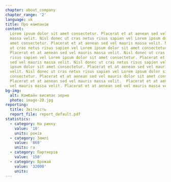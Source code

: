 ```yaml
---
chapter: about_company
chapter_range: '2'
language: uk
title: Про компанію
content:
  Lorem ipsum dolor sit amet consectetur. Placerat et at aenean sed vel mauris
  massa velit. Nisl donec ut cras netus risus sapien vel Lorem ipsum dolor sit
  amet consectetur. Placerat et at aenean sed vel mauris massa velit. Nisl donec
  ut cras netus risus sapien vel Lorem ipsum dolor sit amet consectetur.
  Placerat et at aenean sed vel mauris massa velit. Nisl donec ut cras netus
  risus sapien vel Lorem ipsum dolor sit amet consectetur. Placerat et at aenean
  sed vel mauris massa velit. Nisl donec ut cras netus risus sapien vel Lorem
  ipsum dolor sit amet consectetur. Placerat et at aenean sed vel mauris massa
  velit. Nisl donec ut cras netus risus sapien vel Lorem ipsum dolor sit amet
  consectetur. Placerat et at aenean sed vel mauris dolor sit amet consectetur.
  Placerat et at aenean sed vel mauris massa velit.  Placerat et at aenean sed
  vel mauris massa velit. Placerat et at aenean sed vel mauris massa velit.
bg-img:
  alt: Комбайн висипає зерно
  photo: image-20.jpg
reporting:
  title: Звітність
  report_file: report_default.pdf
statistics:
  - category: На ринку
    value: '10'
    units: років
  - category: Землі
    value: '860'
    units: га
  - category: Партнерів
    value: '150'
  - category: Врожай
    value: '32000'
    units:
---
```

